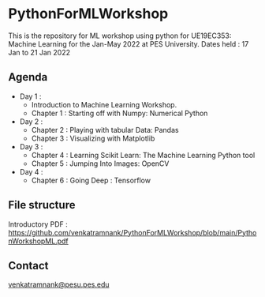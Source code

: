# PythonForMLWorkshop
This is the repository for ML workshop using python for UE19EC353: Machine Learning for the Jan-May 2022 at PES University.
Dates held : 17 Jan to 21 Jan 2022

## Agenda 
- Day 1 : 
  - Introduction to Machine Learning Workshop. 
  - Chapter 1 : Starting off with Numpy: Numerical Python
- Day 2 : 
  - Chapter 2 : Playing with tabular Data: Pandas
  - Chapter 3 : Visualizing with Matplotlib
- Day 3 : 
  - Chapter 4 : Learning Scikit Learn: The Machine Learning Python tool
  - Chapter 5 : Jumping Into Images: OpenCV
- Day 4 :
  - Chapter 6 : Going Deep : Tensorflow

## File structure
Introductory PDF : https://github.com/venkatramnank/PythonForMLWorkshop/blob/main/PythonWorkshopML.pdf

## Contact
venkatramnank@pesu.pes.edu
